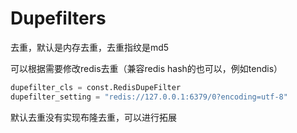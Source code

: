 # Dupefilters
去重，默认是内存去重，去重指纹是md5

可以根据需要修改redis去重（兼容redis hash的也可以，例如tendis）
```python
dupefilter_cls = const.RedisDupeFilter
dupefilter_setting = "redis://127.0.0.1:6379/0?encoding=utf-8"
```

默认去重没有实现布隆去重，可以进行拓展